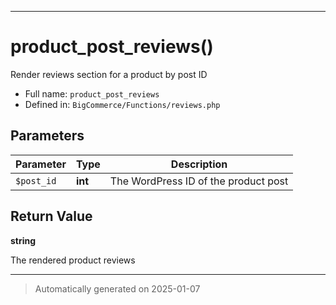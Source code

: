 ***

# product_post_reviews()

Render reviews section for a product by post ID




* Full name: `product_post_reviews`
* Defined in: `BigCommerce/Functions/reviews.php`

## Parameters

| Parameter | Type | Description |
|-----------|------|-------------|
| `$post_id` | **int** | The WordPress ID of the product post |

## Return Value

**string**

The rendered product reviews

***
> Automatically generated on 2025-01-07
